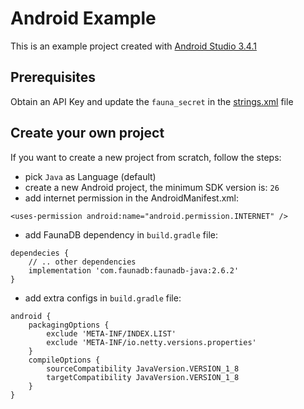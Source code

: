 # Android Example

This is an example project created with [Android Studio 3.4.1](https://developer.android.com/studio)

## Prerequisites

Obtain an API Key and update the `fauna_secret` in the [strings.xml](app/src/main/res/values/strings.xml) file

## Create your own project

If you want to create a new project from scratch, follow the steps:

* pick `Java` as Language (default)
* create a new Android project, the minimum SDK version is: `26`
* add internet permission in the AndroidManifest.xml: 
```
<uses-permission android:name="android.permission.INTERNET" />
```
* add FaunaDB dependency in `build.gradle` file:
```
dependecies {
	// .. other dependencies
	implementation 'com.faunadb:faunadb-java:2.6.2'
}
```
* add extra configs in `build.gradle` file: 
```
android {	
	packagingOptions {
        exclude 'META-INF/INDEX.LIST'
        exclude 'META-INF/io.netty.versions.properties'
    }
    compileOptions {
        sourceCompatibility JavaVersion.VERSION_1_8
        targetCompatibility JavaVersion.VERSION_1_8
    }
}
```

